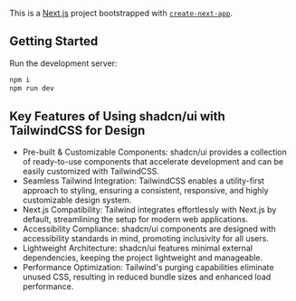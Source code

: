 This is a [Next.js](https://nextjs.org) project bootstrapped with [`create-next-app`](https://nextjs.org/docs/app/api-reference/cli/create-next-app).

## Getting Started

Run the development server:

```bash
npm i
npm run dev
```

## Key Features of Using shadcn/ui with TailwindCSS for Design
- Pre-built & Customizable Components: shadcn/ui provides a collection of ready-to-use components that accelerate development and can be easily customized with TailwindCSS.
- Seamless Tailwind Integration: TailwindCSS enables a utility-first approach to styling, ensuring a consistent, responsive, and highly customizable design system.
- Next.js Compatibility: Tailwind integrates effortlessly with Next.js by default, streamlining the setup for modern web applications.
- Accessibility Compliance: shadcn/ui components are designed with accessibility standards in mind, promoting inclusivity for all users.
- Lightweight Architecture: shadcn/ui features minimal external dependencies, keeping the project lightweight and manageable.
- Performance Optimization: Tailwind's purging capabilities eliminate unused CSS, resulting in reduced bundle sizes and enhanced load performance.


